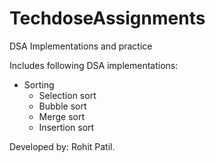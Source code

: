 # TechdoseAssignments

DSA Implementations and practice

Includes following DSA implementations:
- Sorting
  - Selection sort
  - Bubble sort
  - Merge sort
  - Insertion sort

Developed by: Rohit Patil.

